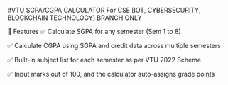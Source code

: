 #VTU SGPA/CGPA CALCULATOR
For CSE [IOT, CYBERSECURITY, BLOCKCHAIN TECHNOLOGY] BRANCH ONLY

🎯 Features
✅ Calculate SGPA for any semester (Sem 1 to 8)

✅ Calculate CGPA using SGPA and credit data across multiple semesters

✅ Built-in subject list for each semester as per VTU 2022 Scheme

✅ Input marks out of 100, and the calculator auto-assigns grade points
